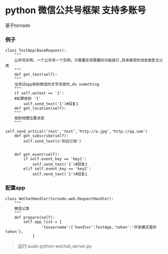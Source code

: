 python 微信公共号框架 支持多账号
=======================================

基于tornado
### 例子
    class TestApp(BaseRequest):
        """
        公共号实例，一个公共号一个实例，只需要实现需要的功能就行,具体接受的消息类型见父类
        """
        def get_text(self):
        """
        当测试app收到微信的文字消息时,do something 
        """
        if self.wxtext == '1':
        #如果收到 '1'
            self.send_text('1')#回复1
        def get_location(self):
        """
        收到地理位置消息
        """
            self.send_artical('test','test','http://a.jpg','http://qq.com')
        def get_subscribe(self):
            self.send_text(u'欢迎订阅')
        
        
        def get_event(self):
            if self.event_key == 'key1':
                self.send_text('1')#回复1
            elif self.event_key == 'key2':
                self.send_text('1')#回复1

### 配置app
    class WeChatHandler(tornado.web.RequestHandler):
        """
        微信父类
        """
        def prepare(self):
            self.app_list = {
                    'tousername':{'handler':TestApp,'token':'开发模式里的token'},
                }

> 运行:sudo python wechat_server.py
 
